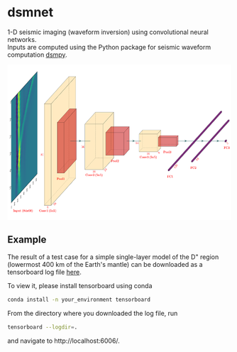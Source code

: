 # dsmnet
1-D seismic imaging (waveform inversion) using convolutional neural networks.<br/>
Inputs are computed using the Python package for seismic waveform computation [dsmpy](https://github.com/afeborgeaud/dsmpy).


<p align="center"><img src="https://github.com/afeborgeaud/dsmnet/blob/main/tests/figures/lenetd3.svg" height="350px"></p>

## Example
The result of a test case for a simple single-layer model of the D" region (lowermost 400 km of the Earth's mantle) can be downloaded as a tensorboard log file [here](https://www.dropbox.com/s/k0ir33ltmxaroky/events.out.tfevents.1614158601.merveille.28774.0?dl=1).

To view it, please install tensorboard using conda

```bash
conda install -n your_environment tensorboard
```

From the directory where you downloaded the log file, run
```bash
tensorboard --logdir=.
```
and navigate to http://localhost:6006/.




